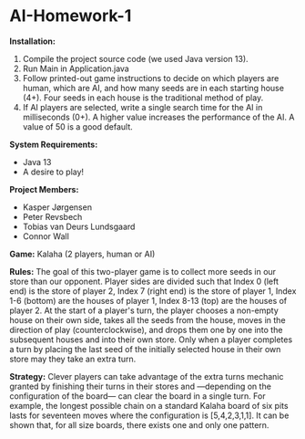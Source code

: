 # AI-Homework-1

**Installation:**
1. Compile the project source code (we used Java version 13).
2. Run Main in Application.java 
3. Follow printed-out game instructions to decide on which players are human, which are AI, 
   and how many seeds are in each starting house (4+). Four seeds in each house is the traditional method of play.
4. If AI players are selected, write a single search time for the AI in milliseconds (0+). 
   A higher value increases the performance of the AI. A value of 50 is a good default.
   
**System Requirements:**
- Java 13
- A desire to play!

**Project Members:**
- Kasper Jørgensen
- Peter Revsbech
- Tobias van Deurs Lundsgaard
- Connor Wall

**Game:**
Kalaha (2 players, human or AI)

**Rules:**
The goal of this two-player game is to collect more seeds in our store than our opponent. 
Player sides are divided such that Index 0 (left end) is the store of player 2, Index 7 (right end) is the store of player 1, 
Index 1-6 (bottom) are the houses of player 1, Index 8-13 (top) are the houses of player 2. 
At the start of a player's turn, the player chooses a non-empty house on their own side, takes all the seeds from the house, moves in the direction of play (counterclockwise), 
and drops them one by one into the subsequent houses and into their own store. Only when a player completes a turn by placing the last seed of the initially 
selected house in their own store may they take an extra turn.

**Strategy:**
Clever players can take advantage of the extra turns mechanic granted by finishing their turns in their stores and —depending on the configuration of the board— 
can clear the board in a single turn. For example, the longest possible chain on a standard Kalaha board of six pits lasts for seventeen moves where the configuration is 
[5,4,2,3,1,1]. It can be shown that, for all size boards, there exists one and only one pattern.
